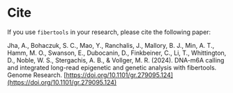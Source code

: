 # Cite

If you use `fibertools` in your research, please cite the following paper:

Jha, A., Bohaczuk, S. C., Mao, Y., Ranchalis, J., Mallory, B. J., Min, A. T., Hamm, M. O., Swanson, E., Dubocanin, D., Finkbeiner, C., Li, T., Whittington, D., Noble, W. S., Stergachis, A. B., & Vollger, M. R. (2024). DNA-m6A calling and integrated long-read epigenetic and genetic analysis with fibertools. Genome Research. [https://doi.org/10.1101/gr.279095.124](https://doi.org/10.1101/gr.279095.124)